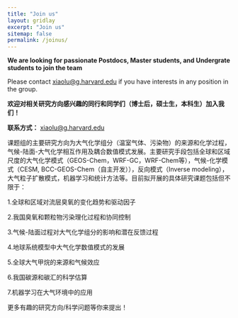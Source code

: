 ```yaml
---
title: "Join us"
layout: gridlay
excerpt: "Join us"
sitemap: false
permalink: /joinus/
---
```

**We are  looking for passionate Postdocs, Master students, and Undergrate students to join the team**

Please contact xiaolu@g.harvard.edu if you have interests in any position in the group.

**欢迎对相关研究方向感兴趣的同行和同学们（博士后，硕士生，本科生）加入我们！**

**联系方式：**
xiaolu@g.harvard.edu

课题组的主要研究方向为大气化学组分（温室气体、污染物）的来源和化学过程，气候-陆面-大气化学相互作用及耦合数值模式发展。主要研究手段包括全球和区域尺度的大气化学模式（GEOS-Chem，WRF-GC，WRF-Chem等），气候-化学模式（CESM, BCC-GEOS-Chem（自主开发）），反向模式（Inverse modeling），大气粒子扩散模式，机器学习和统计方法等。目前拟开展的具体研究课题包括但不限于：

1.全球和区域对流层臭氧的变化趋势和驱动因子

2.我国臭氧和颗粒物污染理化过程和协同控制

3.气候-陆面过程对大气化学组分的影响和潜在反馈过程

4.地球系统模型中大气化学数值模式的发展

5.全球大气甲烷的来源和气候效应

6.我国碳源和碳汇的科学估算

7.机器学习在大气环境中的应用 

更多有趣的研究方向/科学问题等你来提出！
